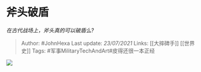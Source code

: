 # 斧头破盾
*在古代战场上，斧头真的可以破盾么?*

> Author: #JohnHexa
Last update: *23/07/2021* 
Links: [[大摔碑手]] [[世界史]]
Tags: #军事MilitaryTechAndArt#皮得还很一本正经 

 
![](https://pic2.zhimg.com/50/v2-f9d3dc83483f3e95c5c7759f53d890c1_hd.jpg?source=1940ef5c)

